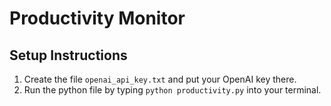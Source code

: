 # Productivity Monitor

## Setup Instructions

1. Create the file `openai_api_key.txt` and put your OpenAI key there.
2. Run the python file by typing `python productivity.py` into your terminal.
